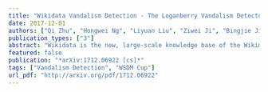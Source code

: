 ```yaml
---
title: "Wikidata Vandalism Detection - The Loganberry Vandalism Detector at WSDM Cup 2017"
date: 2017-12-01
authors: ["Qi Zhu", "Hongwei Ng", "Liyuan Liu", "Ziwei Ji", "Bingjie Jiang", "Jiaming Shen", "Huan Gui"]
publication_types: ["3"]
abstract: "Wikidata is the new, large-scale knowledge base of the Wikimedia Foundation. As it can be edited by anyone, entries frequently get vandalized, leading to the possibility that it might spread of falsified information if such posts are not detected. The WSDM 2017 Wiki Vandalism Detection Challenge requires us to solve this problem by computing a vandalism score denoting the likelihood that a revision corresponds to an act of vandalism and performance is measured using the ROC-AUC obtained on a held-out test set. This paper provides the details of our submission that obtained an ROC-AUC score of 0.91976 in the final evaluation."
featured: false
publication: "*arXiv:1712.06922 [cs]*"
tags: ["Vandalism Detection", "WSDM Cup"]
url_pdf: "http://arxiv.org/pdf/1712.06922"
---
```


